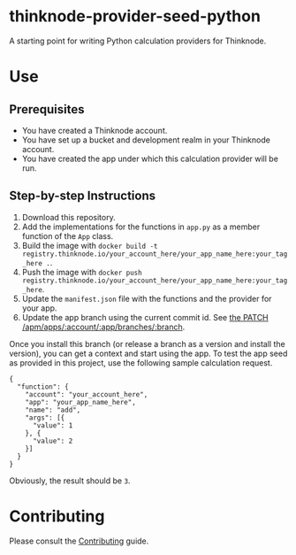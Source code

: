 # thinknode-provider-seed-python

A starting point for writing Python calculation providers for Thinknode.

# Use

## Prerequisites

- You have created a Thinknode account.
- You have set up a bucket and development realm in your Thinknode account.
- You have created the app under which this calculation provider will be run.

## Step-by-step Instructions

1. Download this repository.
2. Add the implementations for the functions in `app.py` as a member function of the `App` class.
3. Build the image with `docker build -t registry.thinknode.io/your_account_here/your_app_name_here:your_tag_here .`.
4. Push the image with `docker push registry.thinknode.io/your_account_here/your_app_name_here:your_tag_here`.
5. Update the `manifest.json` file with the functions and the provider for your app.
6. Update the app branch using the current commit id. See [the PATCH /apm/apps/:account/:app/branches/:branch](https://developers.thinknode.com/api/v1.0/services/apm/apps).

Once you install this branch (or release a branch as a version and install the version), you can get a context and start using the app. To test the app seed as provided in this project, use the following sample calculation request.

```
{
  "function": {
    "account": "your_account_here",
    "app": "your_app_name_here",
    "name": "add",
    "args": [{
      "value": 1
    }, {
      "value": 2
    }]
  }
}
```

Obviously, the result should be `3`.

# Contributing

Please consult the [Contributing](CONTRIBUTING.md) guide.